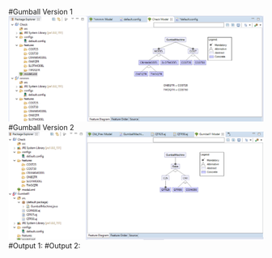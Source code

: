 #Gumball Version 1
![alt tag](https://github.com/Shridhar-2205/cmpe202/blob/master/lab10/screenshots/Gumball%20V1.png)
<br>
#Gumball Version 2
![alt tag](https://github.com/Shridhar-2205/cmpe202/blob/master/lab10/screenshots/Gumball%20V2.png)
<br>
#Output 1:
#Output 2:
